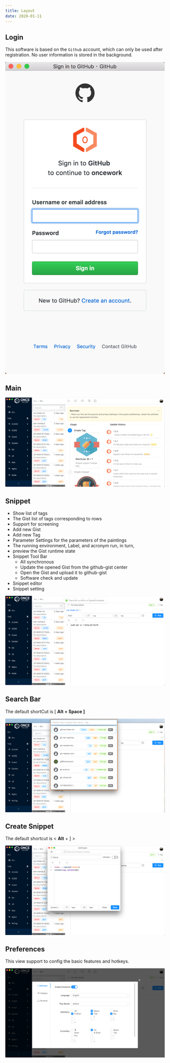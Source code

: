 ```yaml
---
title: Layout
date: 2020-01-11
---
```


## Login

This software is based on the `Github` account, which can only be used after registration. No user information is stored in the background.

![](./img/layout-login-sign-in.png)

## Main

![](./img/features-intro.png)

## Snippet

- Show list of tags
- The Gist list of tags corresponding to rows
- Support for screening
- Add new Gist
- Add new Tag
- Parameter Settings for the parameters of the paintings
- The running environment, Label, and acronym run, in turn,
- preview the Gist runtime state
- Snippet Tool Bar
  - All synchronous
  - Update the opened Gist from the github-gist center
  - Open the Gist and upload it to github-gist
  - Software check and update
- Snippet editor
- Snippet setting

![](./img/features-editing.png)

## Search Bar

The default shortCut is \[ **Alt + Space \]**

![](./img/layout-search-bar.png)

## Create Snippet

The default shortcut is &lt; **Alt** + \] &gt;

![](./img/layout-create-snippet.png)

## Preferences

This view support to config the basic features and hotkeys.

![](./img/layout-preferences.png)
